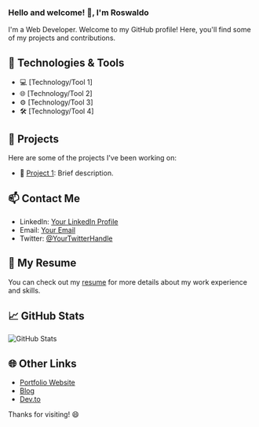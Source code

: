 ### Hello and welcome! 👋, I'm Roswaldo

I'm a Web Developer. Welcome to my GitHub profile! Here, you'll find some of my projects and contributions.

## 🔧 Technologies & Tools

- 💻 [Technology/Tool 1]
- 🌐 [Technology/Tool 2]
- ⚙️ [Technology/Tool 3]
- 🛠️ [Technology/Tool 4]

## 🚀 Projects

Here are some of the projects I've been working on:

- 🌟 [Project 1](link-to-project-1): Brief description.

## 📫 Contact Me

- LinkedIn: [Your LinkedIn Profile](link-to-linkedin)
- Email: [Your Email](mailto:your-email@example.com)
- Twitter: [@YourTwitterHandle](https://twitter.com/your-twitter-handle)

## 💼 My Resume

You can check out my [resume](link-to-resume) for more details about my work experience and skills.

## 📈 GitHub Stats

![GitHub Stats](https://github-readme-stats.vercel.app/api?username=your-username&show_icons=true&theme=dark)

## 🌐 Other Links

- [Portfolio Website](link-to-portfolio)
- [Blog](link-to-blog)
- [Dev.to](https://dev.to/your-devto-profile)

Thanks for visiting! 😄
